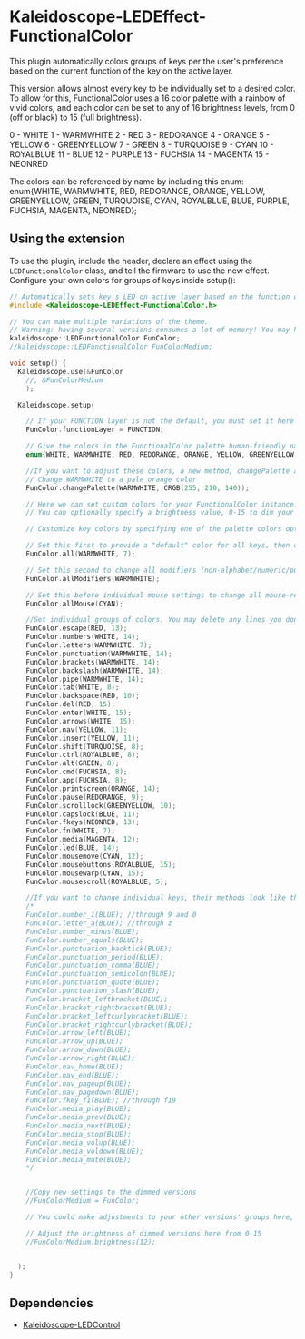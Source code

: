 # Kaleidoscope-LEDEffect-FunctionalColor

This plugin automatically colors groups of keys per the user's preference
based on the current function of the key on the active layer. 

This version allows almost every key to be individually set to a desired color.
To allow for this, FunctionalColor uses a 16 color palette with a rainbow of vivid colors, and each color can be set to any of 16 brightness levels, from 0 (off or black) to 15 (full brightness). 

0  - WHITE
1  - WARMWHITE
2  - RED
3  - REDORANGE
4  - ORANGE
5  - YELLOW
6  - GREENYELLOW
7  - GREEN
8  - TURQUOISE
9  - CYAN
10 - ROYALBLUE
11 - BLUE
12 - PURPLE
13 - FUCHSIA
14 - MAGENTA
15 - NEONRED

The colors can be referenced by name by including this enum:
enum{WHITE, WARMWHITE, RED, REDORANGE, ORANGE, YELLOW, GREENYELLOW, GREEN, TURQUOISE, CYAN, ROYALBLUE, BLUE, PURPLE, FUCHSIA, MAGENTA, NEONRED}; 








## Using the extension

To use the plugin, include the header, declare an effect using the
`LEDFunctionalColor` class, and tell the firmware to use the new effect.
Configure your own colors for groups of keys inside setup():

```c++
// Automatically sets key's LED on active layer based on the function of the key
#include <Kaleidoscope-LEDEffect-FunctionalColor.h>

// You can make multiple variations of the theme.
// Warning: having several versions consumes a lot of memory! You may have to remove other features or plugins you don't use.
kaleidoscope::LEDFunctionalColor FunColor;
//kaleidoscope::LEDFunctionalColor FunColorMedium;

void setup() {
  Kaleidoscope.use(&FunColor
    //, &FunColorMedium
    );

  Kaleidoscope.setup(

    // If your FUNCTION layer is not the default, you must set it here
    FunColor.functionLayer = FUNCTION;

    // Give the colors in the FunctionalColor palette human-friendly names
    enum{WHITE, WARMWHITE, RED, REDORANGE, ORANGE, YELLOW, GREENYELLOW, GREEN, TURQUOISE, CYAN, ROYALBLUE, BLUE, PURPLE, FUCHSIA, MAGENTA, NEONRED};

    //If you want to adjust these colors, a new method, changePalette allows you to do this:
    // Change WARMWHITE to a pale orange color
    FunColor.changePalette(WARMWHITE, CRGB(255, 210, 140));

    // Here we can set custom colors for your FunctionalColor instance.
    // You can optionally specify a brightness value, 0-15 to dim your lights.

    // Customize key colors by specifying one of the palette colors optionally along with a brightness

    // Set this first to provide a "default" color for all keys, then override with the other settings.
    FunColor.all(WARMWHITE, 7);

    // Set this second to change all modifiers (non-alphabet/numeric/punctuation keys)
    FunColor.allModifiers(WARMWHITE);

    // Set this before individual mouse settings to change all mouse-related keys
    FunColor.allMouse(CYAN); 

    //Set individual groups of colors. You may delete any lines you don't need.
    FunColor.escape(RED, 13);
    FunColor.numbers(WHITE, 14);
    FunColor.letters(WARMWHITE, 7);
    FunColor.punctuation(WARMWHITE, 14);
    FunColor.brackets(WARMWHITE, 14);
    FunColor.backslash(WARMWHITE, 14);
    FunColor.pipe(WARMWHITE, 14);
    FunColor.tab(WHITE, 8);
    FunColor.backspace(RED, 10);
    FunColor.del(RED, 15);
    FunColor.enter(WHITE, 15);
    FunColor.arrows(WHITE, 15);
    FunColor.nav(YELLOW, 11);
    FunColor.insert(YELLOW, 11);
    FunColor.shift(TURQUOISE, 8);
    FunColor.ctrl(ROYALBLUE, 8);
    FunColor.alt(GREEN, 8);
    FunColor.cmd(FUCHSIA, 8);
    FunColor.app(FUCHSIA, 8);
    FunColor.printscreen(ORANGE, 14);
    FunColor.pause(REDORANGE, 9);
    FunColor.scrolllock(GREENYELLOW, 10);
    FunColor.capslock(BLUE, 11);
    FunColor.fkeys(NEONRED, 13);
    FunColor.fn(WHITE, 7);
    FunColor.media(MAGENTA, 12);
    FunColor.led(BLUE, 14);
    FunColor.mousemove(CYAN, 12);
    FunColor.mousebuttons(ROYALBLUE, 15);
    FunColor.mousewarp(CYAN, 15);
    FunColor.mousescroll(ROYALBLUE, 5);

    //If you want to change individual keys, their methods look like this:
    /*
    FunColor.number_1(BLUE); //through 9 and 0
    FunColor.letter_a(BLUE); //through z
    FunColor.number_minus(BLUE);
    FunColor.number_equals(BLUE);
    FunColor.punctuation_backtick(BLUE);
    FunColor.punctuation_period(BLUE);
    FunColor.punctuation_comma(BLUE);
    FunColor.punctuation_semicolon(BLUE);
    FunColor.punctuation_quote(BLUE);
    FunColor.punctuation_slash(BLUE);
    FunColor.bracket_leftbracket(BLUE);
    FunColor.bracket_rightbracket(BLUE);
    FunColor.bracket_leftcurlybracket(BLUE);
    FunColor.bracket_rightcurlybracket(BLUE);
    FunColor.arrow_left(BLUE);
    FunColor.arrow_up(BLUE);
    FunColor.arrow_down(BLUE);
    FunColor.arrow_right(BLUE);
    FunColor.nav_home(BLUE);
    FunColor.nav_end(BLUE);
    FunColor.nav_pageup(BLUE);
    FunColor.nav_pagedown(BLUE);
    FunColor.fkey_f1(BLUE); //through f19
    FunColor.media_play(BLUE);
    FunColor.media_prev(BLUE);
    FunColor.media_next(BLUE);
    FunColor.media_stop(BLUE);
    FunColor.media_volup(BLUE);
    FunColor.media_voldown(BLUE);
    FunColor.media_mute(BLUE);
    */


    //Copy new settings to the dimmed versions
    //FunColorMedium = FunColor;

    // You could make adjustments to your other versions' groups here, if desired.

    // Adjust the brightness of dimmed versions here from 0-15
    //FunColorMedium.brightness(12);


  );
}
```

## Dependencies

* [Kaleidoscope-LEDControl](https://github.com/keyboardio/Kaleidoscope-LEDControl)
